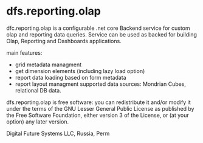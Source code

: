 # dfs.reporting.olap

dfc.reporting.olap is a configurable .net core Backend service for custom olap and reporting data queries.
Service can be used as backed for building Olap,  Reporting and Dashboards applications.

main features:
  - grid metadata managment
  - get dimension elements (including lazy load option)
  - report data loading based on form metadata
  - report layout managment
supported data sources: Mondrian Cubes, relational DB data.  

dfs.reporting.olap is free software: you can redistribute it and/or modify
it under the terms of the GNU Lesser General Public License as published by
the Free Software Foundation, either version 3 of the License, or
(at your option) any later version.

Digital Future Systems LLC, Russia, Perm
